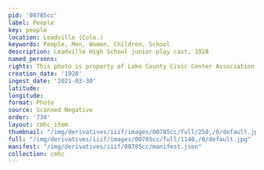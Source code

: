 ```yaml
---
pid: '00785cc'
label: People
key: people
location: Leadville (Colo.)
keywords: People, Men, Women, Children, School
description: Leadville High School junior play cast, 1928
named_persons: 
rights: This photo is property of Lake County Civic Center Association.
creation_date: '1928'
ingest_date: '2021-03-30'
latitude: 
longitude: 
format: Photo
source: Scanned Negative
order: '734'
layout: cmhc_item
thumbnail: "/img/derivatives/iiif/images/00785cc/full/250,/0/default.jpg"
full: "/img/derivatives/iiif/images/00785cc/full/1140,/0/default.jpg"
manifest: "/img/derivatives/iiif/00785cc/manifest.json"
collection: cmhc
---
```

